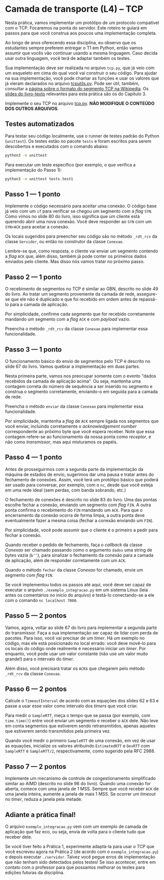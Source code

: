 # Camada de transporte (L4) – TCP

Nesta prática, vamos implementar um protótipo de um protocolo compatível com o TCP. Focaremos na ponta do servidor. Este roteiro te guiará em passos para que você construa aos poucos uma implementação completa.

Ao longo de anos oferecendo essa disciplina, eu observo que os estudantes sempre preferem entregar o T1 em Python, então vamos assumir que vocês vão continuar usando a mesma linguagem. Caso decida usar outra linguagem, você terá de adaptar também os testes.

Sua implementação deve ser realizada no arquivo `tcp.py`, que já veio com um esqueleto em cima do qual você vai construir o seu código. Para ajudar na sua implementação, você pode chamar as funções e usar os valores que já vieram declarados no arquivo [tcputils.py](tcputils.py). Pode ser útil, também, consultar a [página sobre o formato do segmento TCP na Wikipedia](https://en.wikipedia.org/wiki/Transmission_Control_Protocol#TCP_segment_structure). Os [slides do livro-texto](https://1drv.ms/f/s!AlU8gesWGe8VeyYUZqcZmeP52vY) relevantes para esta prática são os do Capítulo 3.

Implemente o seu TCP no arquivo [tcp.py](tcp.py). **NÃO MODIFIQUE O CONTEÚDO DOS OUTROS ARQUIVOS**.

## Testes automatizados

Para testar seu código localmente, use o runner de testes padrão do Python (`unittest`). Os testes estão no pacote `tests` e foram escritos para serem descobertos e executados com o comando abaixo:

```sh
python3 -m unittest
```

Para executar um teste específico (por exemplo, o que verifica a implementação do Passo 1):

```sh
python3 -m unittest tests.test1
```

## Passo 1 — 1 ponto

Implemente o código necessário para aceitar uma conexão. O código base já veio com um `if` para verificar se chegou um segmento com a *flag* `SYN`. Como vimos no slide 80 do livro, isso significa que um cliente está querendo abrir uma nova conexão. Você deve responder ao `SYN` com um `SYN+ACK` para aceitar a conexão.

Os locais sugeridos para preencher seu código são no método `_rdt_rcv` da classe `Servidor`, ou então no construtor da classe `Conexao`.

Lembre-se que, como resposta, o cliente vai enviar um segmento contendo a *flag* `ACK` que, além disso, também já pode conter os primeiros dados enviados pelo cliente. Mas disso nós vamos tratar no próximo passo.

## Passo 2 — 1 ponto

O recebimento de segmentos no TCP é similar ao GBN, descrito no slide 49 do livro. Ao tratar um segmento proveniente da camada de rede, assegure-se que ele não é duplicado e que foi recebido em ordem antes de repassá-lo para a camada de aplicação.

Por simplicidade, confirme cada segmento que for recebido corretamente mandando um segmento com a *flag* `ACK` e com *payload* vazio.

Preencha o método `_rdt_rcv` da classe `Conexao` para implementar essa funcionalidade.

## Passo 3 — 1 ponto

O funcionamento básico do envio de segmentos pelo TCP é descrito no slide 67 do livro. Vamos quebrar a implementação em duas partes.

Nesta primeira parte, vamos nos preocupar somente com o evento "dados recebidos da camada de aplicação acima". Ou seja, mantenha uma contagem correta do número de sequência a ser inserido no segmento e construa o segmento corretamente, enviando-o em seguida para a camada de rede.

Preencha o método `enviar` da classe `Conexao` para implementar essa funcionalidade.

Por simplicidade, mantenha a *flag* de `ACK` sempre ligada nos segmentos que você enviar, incluindo corretamente o *acknowledgement number* correspondente ao próximo byte que você espera receber. Note que essa contagem refere-se ao funcionamento da nossa ponta como *receptor*, e não como *transmissor*, mas aqui misturamos os papéis.

## Passo 4 — 1 ponto

Antes de prosseguirmos com a segunda parte da implementação da máquina de estados de envio, sugerimos dar uma pausa e tratar antes do fechamento de conexões. Assim, você terá um protótipo básico que poderá ser usado para conversar, por exemplo, com o `nc`, desde que você esteja em uma rede ideal (sem perdas, com banda sobrando, etc.)

O fechamento de conexões é descrito no slide 83 do livro. Uma das pontas escolhe fechar a conexão, enviando um segmento com *flag* `FIN`. A outra ponta confirma o recebimento do `FIN` mandando um `ACK`. Para que o encerramento da conexão ocorra de forma limpa, a outra ponta deve eventualmente fazer a mesma coisa (fechar a conexão enviando um `FIN`).

Por simplicidade, você pode assumir que o cliente é o primeiro a pedir para fechar a conexão.

Quando receber o pedido de fechamento, faça o *callback* da classe *Conexao* ser chamado passando como o argumento `dados` uma string de bytes vazia (`b''`), para sinalizar o fechamento da conexão para a camada de aplicação, além de responder corretamente com um `ACK`.

Quando o método `fechar` da classe *Conexao* for chamado, envie um segmento com *flag* `FIN`.

Se você implementou todos os passos até aqui, você deve ser capaz de executar o arquivo `./exemplo_integracao.py` em um sistema Linux (leia antes os comentários no início do arquivo) e testá-lo conectando-se a ele com o comando `nc localhost 7000`.

## Passo 5 — 2 pontos

Vamos, agora, voltar ao slide 67 do livro para implementar a segunda parte do transmissor. Faça a sua implementação ser capaz de lidar com perda de pacotes. Para isso, você vai precisar de um *timer*. Há um exemplo no código, mas ele está posicionado no local errado: você deve movê-lo para os locais do código onde realmente é necessário iniciar um *timer*. Por enquanto, você pode usar um valor constante (não use um valor muito grande!) para o intervalo do *timer*.

Além disso, você precisará tratar os `ACK`s que chegarem pelo método `_rdt_rcv` da classe `Conexao`.

## Passo 6 — 2 pontos

Calcule o `TimeoutInterval` de acordo com as equações dos slides 62 e 63 e passe a usar esse valor como intervalo dos *timers* que você criar.

Para medir o `SampleRTT`, meça o tempo que se passa (por exemplo, com `time.time()`) entre você enviar um segmento e receber o `ACK` dele. Não leve em conta segmentos que estiverem sendo retransmitidos, apenas aqueles que estiverem sendo transmitidos pela primeira vez.

Quando você medir o primeiro `SampleRTT` de uma conexão, em vez de usar as equações, inicialize os valores atribuindo `EstimatedRTT` e `DevRTT` com `SampleRTT` e `SampleRTT/2`, respectivamente, como sugerido pela RFC 2988.

## Passo 7 — 2 pontos

Implemente um mecanismo de controle de congestionamento simplificado similar ao AIMD (descrito no slide 96 do livro). Quando uma conexão for aberta, comece com uma janela de 1 MSS. Sempre que você receber `ACK` de uma janela inteira, aumente a janela de mais 1 MSS. Se ocorrer um *timeout* no *timer*, reduza a janela pela metade.

## Adiante a prática final!

O arquivo `exemplo_integracao.py` vem com um exemplo de camada de aplicação que faz eco, ou seja, envia de volta para o cliente tudo que receber dele.

Se você tiver feito a Prática 1, experimente adaptá-la para usar o TCP que você escreveu agora na Prática 2 (de acordo com o `exemplo_integracao.py`) e depois executar `./servidor`. Talvez você pegue erros de implementação que não tenham sido detectados pelos testes! Se isso acontecer, entre em contato com o professor para que possamos melhorar os testes para edições futuras da disciplina.
